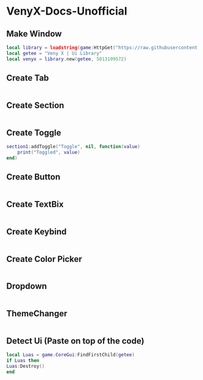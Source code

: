 # VenyX-Docs-Unofficial
## Make Window
```lua
local library = loadstring(game:HttpGet("https://raw.githubusercontent.com/KATTM1/Veny-X-Draggable-/main/BIGGEDITT.lua"))()
local getee = "Veny X | Ui Library"
local venyx = library.new(getee, 5013109572)
```
## Create Tab
```lua

```

## Create Section
```lua

```

## Create Toggle
```lua
section1:addToggle("Toggle", nil, function(value)
	print("Toggled", value)
end)
```

## Create Button
```lua

```

## Create TextBix
```lua

```

## Create Keybind
```lua

```

## Create Color Picker
```lua

```

## Dropdown
```lua

```

## ThemeChanger
```lua

```

## Detect Ui (Paste on top of the code)
```lua
local Luas = game.CoreGui:FindFirstChild(getee)
if Luas then
Luas:Destroy()
end
```

